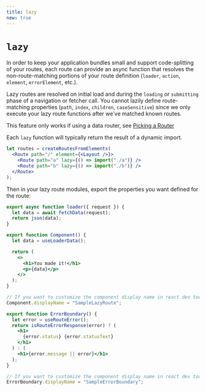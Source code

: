 ```yaml
---
title: lazy
new: true
---
```


# `lazy`

In order to keep your application bundles small and support code-splitting of your routes, each route can provide an async function that resolves the non-route-matching portions of your route definition (`loader`, `action`, `element`, `errorElement`, etc.).

Lazy routes are resolved on initial load and during the `loading` or `submitting` phase of a navigation or fetcher call. You cannot lazily define route-matching properties (`path`, `index`, `children`, `caseSensitive`) since we only execute your lazy route functions after we've matched known routes.

<docs-warning>This feature only works if using a data router, see [Picking a Router][pickingarouter]</docs-warning>

Each `lazy` function will typically return the result of a dynamic import.

```jsx
let routes = createRoutesFromElements(
  <Route path="/" element={<Layout />}>
    <Route path="a" lazy={() => import("./a")} />
    <Route path="b" lazy={() => import("./b")} />
  </Route>
);
```

Then in your lazy route modules, export the properties you want defined for the route:

```jsx
export async function loader({ request }) {
  let data = await fetchData(request);
  return json(data);
}

export function Component() {
  let data = useLoaderData();

  return (
    <>
      <h1>You made it!</h1>
      <p>{data}</p>
    </>
  );
}

// If you want to customize the component display name in react dev tools:
Component.displayName = "SampleLazyRoute";

export function ErrorBoundary() {
  let error = useRouteError();
  return isRouteErrorResponse(error) ? (
    <h1>
      {error.status} {error.statusText}
    </h1>
  ) : (
    <h1>{error.message || error}</h1>
  );
}

// If you want to customize the component display name in react dev tools:
ErrorBoundary.displayName = "SampleErrorBoundary";
```

[pickingarouter]: ../routers/picking-a-router
